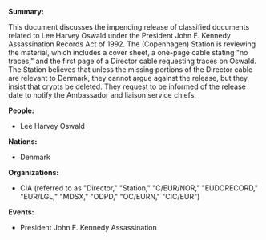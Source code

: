 **Summary:**

This document discusses the impending release of classified documents related to Lee Harvey Oswald under the President John F. Kennedy Assassination Records Act of 1992. The (Copenhagen) Station is reviewing the material, which includes a cover sheet, a one-page cable stating "no traces," and the first page of a Director cable requesting traces on Oswald. The Station believes that unless the missing portions of the Director cable are relevant to Denmark, they cannot argue against the release, but they insist that crypts be deleted. They request to be informed of the release date to notify the Ambassador and liaison service chiefs.

**People:**

*   Lee Harvey Oswald

**Nations:**

*   Denmark

**Organizations:**

*   CIA (referred to as "Director," "Station," "C/EUR/NOR," "EUDORECORD," "EUR/LGL," "MDSX," "ODPD," "OC/EURN," "CIC/EUR")

**Events:**

*   President John F. Kennedy Assassination
